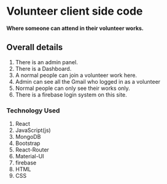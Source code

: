 # Volunteer client side code
**Where someone can attend in their volunteer works.**
## Overall details

1. There is an admin panel.
2. There is a Dashboard.
3. A normal people can join a volunteer work here.
4. Admin can see all the Gmail who logged in as a volunteer
5. Normal people can only see their works only.
6. There is a firebase login system on this site.

### Technology Used

1. React
2. JavaScript(js)
3. MongoDB
4. Bootstrap
5. React-Router
6. Material-UI
7. firebase
8. HTML
9. CSS

